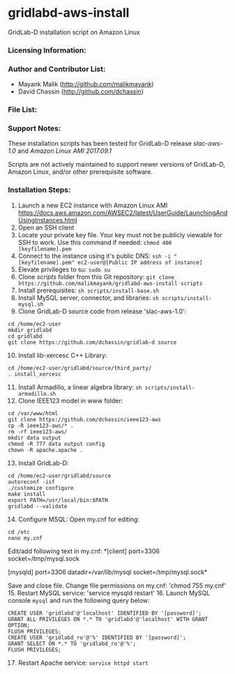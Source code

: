 # gridlabd-aws-install
GridLab-D installation script on Amazon Linux


### Licensing Information:

### Author and Contributor List:
* Mayank Malik (http://github.com/malikmayank)
* David Chassin (http://github.com/dchassin)

### File List:


### Support Notes:
These installation scripts has been tested for GridLab-D release *slac-aws-1.0* and *Amazon Linux AMI 2017.09.1*

Scripts are not actively maintained to support newer versions of GridLab-D, Amazon Linux, and/or other prerequisite software.

### Installation Steps:
1. Launch a new EC2 instance with Amazon Linux AMI
https://docs.aws.amazon.com/AWSEC2/latest/UserGuide/LaunchingAndUsingInstances.html
2. Open an SSH client
3. Locate your private key file. Your key must not be publicly viewable for SSH to work. Use this command if needed: `chmod 400 [keyfilename].pem`
4. Connect to the instance using it's public DNS:
`ssh -i "[keyfilename].pem" ec2-user@[Public IP address of instance]`
5. Elevate privileges to su:
`sudo su`
6. Clone *scripts* folder from this Git repository:
`git clone https://github.com/malikmayank/gridlabd-aws-install scripts`
7. Install prerequisites:
`sh scripts/install-base.sh`
8. Install MySQL server, connector, and libraries:
`sh scripts/install-mysql.sh`
9. Clone GridLab-D source code from release 'slac-aws-1.0':
```
cd /home/ec2-user
mkdir gridlabd
cd gridlabd
git clone https://github.com/dchassin/gridlab-d source
```
10. Install lib-xercesc C++ Library:
```
cd /home/ec2-user/gridlabd/source/third_party/
. install_xercesc
```
11. Install Armadillo, a linear algebra library:
`sh scripts/install-armadillo.sh`
12. Clone IEEE123 model in www folder:
```
cd /var/www/html
git clone https://github.com/dchassin/ieee123-aws
cp -R ieee123-aws/* .
rm -rf ieee123-aws/
mkdir data output
chmod -R 777 data output config
chown -R apache.apache .
```
13. Install GridLab-D:
```
cd /home/ec2-user/gridlabd/source
autoreconf -isf
./customize configure
make install
export PATH=/usr/local/bin:$PATH
gridlabd --validate
```
14. Configure MSQL: Open my.cnf for editing:
```
cd /etc
nano my.cnf
```
Edit/add following text in my.cnf:
*[client]
port=3306
socket=/tmp/mysql.sock

[mysqld]
port=3306
datadir=/var/lib/mysql
socket=/tmp/mysql.sock*

Save and close file. Change file permissions on my.cnf:
'chmod 755 my.cnf'
15. Restart MySQL service:
'service mysqld restart'
16. Launch MySQL console `mysql` and run the following query below:
```
CREATE USER 'gridlabd'@'localhost' IDENTIFIED BY '[password]';
GRANT ALL PRIVILEGES ON *.* TO 'gridlabd'@'localhost' WITH GRANT OPTION;
FLUSH PRIVILEGES;
CREATE USER 'gridlabd_ro'@'%' IDENTIFIED BY '[password]';
GRANT SELECT ON *.* TO 'gridlabd_ro'@'%';
FLUSH PRIVILEGES;
```
17. Restart Apache service:
`service httpd start`
